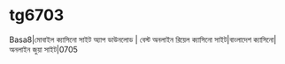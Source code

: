 # tg6703
Basa8|মোবাইল ক্যাসিনো সাইট অ্যাপ ডাউনলোড | বেস্ট অনলাইন রিয়েল ক্যাসিনো সাইট|বাংলাদেশ ক্যাসিনো|অনলাইন জুয়া সাইট|0705
